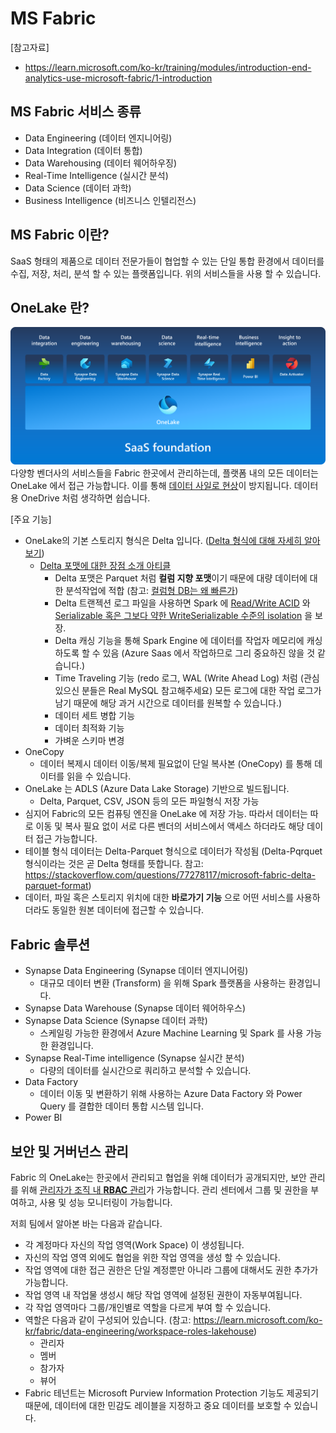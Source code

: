 # MS Fabric

[참고자료]
- https://learn.microsoft.com/ko-kr/training/modules/introduction-end-analytics-use-microsoft-fabric/1-introduction

## MS Fabric 서비스 종류
- Data Engineering (데이터 엔지니어링)
- Data Integration (데이터 통합)
- Data Warehousing (데이터 웨어하우징)
- Real-Time Intelligence (실시간 분석)
- Data Science (데이터 과학)
- Business Intelligence (비즈니스 인텔리전스)

## MS Fabric 이란?
SaaS 형태의 제품으로 데이터 전문가들이 협업할 수 있는 단일 통합 환경에서 데이터를 수집, 저장, 처리, 분석 할 수 있는 플랫폼입니다.
위의 서비스들을 사용 할 수 있습니다.

## OneLake 란?
![img.png](images/OneLake.png)
다양항 벤더사의 서비스들을 Fabric 한곳에서 관리하는데, 플랫폼 내의 모든 데이터는 OneLake 에서 접근 가능합니다. 이를 통해 [데이터 사일로 현상](https://www.moef.go.kr/sisa/dictionary/detail?idx=1351)이 방지됩니다.
데이터용 OneDrive 처럼 생각하면 쉽습니다.

[주요 기능]
- OneLake의 기본 스토리지 형식은 Delta 입니다. ([Delta 형식에 대해 자세히 알아보기](https://learn.microsoft.com/ko-kr/azure/data-factory/format-delta))
  - [Delta 포맷에 대한 장점 소개 아티클](https://medium.com/datalex/5-reasons-to-use-delta-lake-format-on-databricks-d9e76cf3e77d)
    - Delta 포맷은 Parquet 처럼 **컬럼 지향 포맷**이기 때문에 대량 데이터에 대한 분석작업에 적합 (참고: [컬럼형 DB는 왜 빠른가](https://dataonair.or.kr/db-tech-reference/d-lounge/expert-column/?mod=document&uid=52606))
    - Delta 트랜젝션 로그 파일을 사용하면 Spark 에 [Read/Write ACID](https://learn.microsoft.com/ko-kr/azure/databricks/lakehouse/acid) 와 [Serializable 혹은 그보다 약한 WriteSerializable 수준의 isolation](https://learn.microsoft.com/ko-kr/azure/databricks/optimizations/isolation-level#--write-serializable-vs-serializable-isolation-levels) 을 보장.
    - Delta 캐싱 기능을 통해 Spark Engine 에 데이터를 작업자 메모리에 캐싱하도록 할 수 있음 (Azure Saas 에서 작업하므로 그리 중요하진 않을 것 같습니다.)
    - Time Traveling 기능 (redo 로그, WAL (Write Ahead Log) 처럼 (관심있으신 분들은 Real MySQL 참고해주세요) 모든 로그에 대한 작업 로그가 남기 때문에 해당 과거 시간으로 데이터를 원복할 수 있습니다.)
    - 데이터 세트 병합 기능
    - 데이터 최적화 기능
    - 가벼운 스키마 변경
- OneCopy
  - 데이터 복제시 데이터 이동/복제 필요없이 단일 복사본 (OneCopy) 를 통해 데이터를 읽을 수 있습니다.
- OneLake 는 ADLS (Azure Data Lake Storage) 기반으로 빌드됩니다.
  - Delta, Parquet, CSV, JSON 등의 모든 파일형식 저장 가능
- 심지어 Fabric의 모든 컴퓨팅 엔진을 OneLake 에 저장 가능. 따라서 데이터는 따로 이동 및 복사 필요 없이 서로 다른 벤더의 서비스에서 액세스 하더라도 해당 데이터 접근 가능합니다.
- 테이블 형식 데이터는 Delta-Parquet 형식으로 데이터가 작성됨 (Delta-Pqrquet 형식이라는 것은 곧 Delta 형태를 뜻합니다. 참고: https://stackoverflow.com/questions/77278117/microsoft-fabric-delta-parquet-format)
- 데이터, 파일 혹은 스토리지 위치에 대한 **바로가기 기능** 으로 어떤 서비스를 사용하더라도 동일한 원본 데이터에 접근할 수 있습니다.

## Fabric 솔루션

- Synapse Data Engineering (Synapse 데이터 엔지니어링)
  - 대규모 데이터 변환 (Transform) 을 위해 Spark 플랫폼을 사용하는 환경입니다.
- Synapse Data Warehouse (Synapse 데이터 웨어하우스)
- Synapse Data Science (Synapse 데이터 과학)
  - 스케일링 가능한 환경에서 Azure Machine Learning 및 Spark 를 사용 가능한 환경입니다.
- Synapse Real-Time intelligence (Synapse 실시간 분석)
  - 다량의 데이터를 실시간으로 쿼리하고 분석할 수 있습니다.
- Data Factory
  - 데이터 이동 및 변환하기 위해 사용하는 Azure Data Factory 와 Power Query 를 결합한 데이터 통합 시스템 입니다.
- Power BI

## 보안 및 거버넌스 관리

Fabric 의 OneLake는 한곳에서 관리되고 협업을 위해 데이터가 공개되지만, 보안 관리를 위해 [관리자가 조직 내 **RBAC** 관리](https://learn.microsoft.com/ko-kr/fabric/onelake/security/data-access-control-model)가 가능합니다.
관리 센터에서 그룹 및 권한을 부여하고, 사용 및 성능 모니터링이 가능합니다.

저희 팀에서 알아본 바는 다음과 같습니다.

- 각 계정마다 자신의 작업 영역(Work Space) 이 생성됩니다.
- 자신의 작업 영역 외에도 협업을 위한 작업 영역을 생성 할 수 있습니다.
- 작업 영역에 대한 접근 권한은 단일 계정뿐만 아니라 그룹에 대해서도 권한 추가가 가능합니다.
- 작업 영역 내 작업물 생성시 해당 작업 영역에 설정된 권한이 자동부여됩니다.
- 각 작업 영역마다 그룹/개인별로 역할을 다르게 부여 할 수 있습니다.
- 역할은 다음과 같이 구성되어 있습니다. (참고: https://learn.microsoft.com/ko-kr/fabric/data-engineering/workspace-roles-lakehouse)
  - 관리자
  - 멤버
  - 참가자
  - 뷰어
- Fabric 테넌트는 Microsoft Purview Information Protection 기능도 제공되기 때문에, 데이터에 대한 민감도 레이블을 지정하고 중요 데이터를 보호할 수 있습니다.